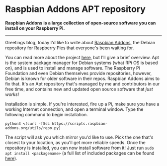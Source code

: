 # Raspbian Addons APT repository

__Raspbian Addons is a large collection of open-source software you can install on your Raspberry Pi.__

---

Greetings blog, today I'd like to write about [Raspbian Addons](https://github.com/raspbian-addons/raspbian-addons), the Debian repository for Raspberry Pies that everyone's been waiting for.

You can read more about the project [here](https://github.com/raspbian-addons/raspbian-addons/blob/master/docs/DOCUMENTATION.md), but I'll give a brief overview. Apt is the system package manager for Debian systems (what RPi OS is based on), and is used to install and manage software. The Raspberry Pi Foundation and even Debian themselves provide repositories, however, Debian is known for older software in their repos. Raspbian Addons aims to fix that. It's an Apt repository that's managed by me and contributors in our free time, and contains new and updated open source software that *just works*!

Installation is simple. If you're interested, fire up a Pi, make sure you have a working Internet connection, and open a terminal window. Type the following command to begin installation.

```
python3 <(curl -fSsL https://scripts.raspbian-addons.org/utils/repo.py)
```

The script will ask you which mirror you'd like to use. Pick the one that's closest to your location, as you'll get more reliable speeds. Once the repository is installed, you can now install software from it! Just run `sudo apt install <packagename>` (a full list of included packages can be found [here](https://apt.raspbian-addons.org/debian/pool/)).
